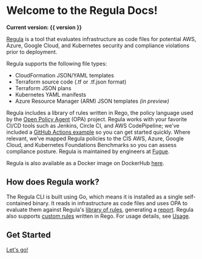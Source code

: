 # Welcome to the Regula Docs!

**Current version: {{ version }}**

[Regula](https://github.com/fugue/regula) is a tool that evaluates infrastructure as code files for potential AWS, Azure, Google Cloud, and Kubernetes security and compliance violations prior to deployment.

Regula supports the following file types:

- CloudFormation JSON/YAML templates
- Terraform source code (.tf or .tf.json format)
- Terraform JSON plans
- Kubernetes YAML manifests
- Azure Resource Manager (ARM) JSON templates _(in preview)_

Regula includes a library of rules written in Rego, the policy language used by the [Open Policy Agent](https://www.openpolicyagent.org/) (OPA) project. Regula works with your favorite CI/CD tools such as Jenkins, Circle CI, and AWS CodePipeline; we’ve included a [GitHub Actions example](https://github.com/fugue/regula-action) so you can get started quickly. Where relevant, we’ve mapped Regula policies to the CIS AWS, Azure, Google Cloud, and Kubernetes Foundations Benchmarks so you can assess compliance posture. Regula is maintained by engineers at [Fugue](https://fugue.co).

Regula is also available as a Docker image on DockerHub [here](https://hub.docker.com/r/fugue/regula).

## How does Regula work?

The Regula CLI is built using Go, which means it is installed as a single self-contained binary. It reads in infrastructure as code files and uses OPA to evaluate them against Regula's [library of rules](https://github.com/fugue/regula/tree/master/rego/rules), generating a [report](report.md). Regula also supports [custom rules](development/writing-rules.md) written in Rego. For usage details, see [Usage](usage.md).

## Get Started

[Let's go!](getting-started.md)